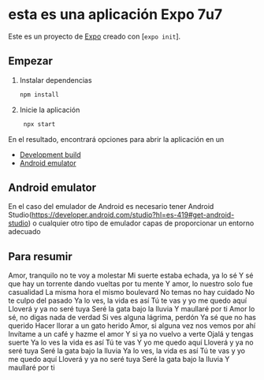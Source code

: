 # esta es una aplicación Expo 7u7

Este es un proyecto de [Expo](https://expo.dev) creado con [`expo init`].

## Empezar

1. Instalar dependencias

   ```bash
   npm install
   ```

2. Inicie la aplicación

   ```bash
    npx start
   ```

En el resultado, encontrará opciones para abrir la aplicación en un

- [Development build](https://docs.expo.dev/develop/development-builds/introduction/)
- [Android emulator](https://docs.expo.dev/workflow/android-studio-emulator/)

## Android emulator

En el caso del emulador de Android es necesario tener Android Studio(https://developer.android.com/studio?hl=es-419#get-android-studio) o cualquier otro tipo de emulador capas de proporcionar un entorno adecuado

## Para resumir

Amor, tranquilo no te voy a molestar
Mi suerte estaba echada, ya lo sé
Y sé que hay un torrente dando vueltas por tu mente
Y amor, lo nuestro solo fue casualidad
La misma hora el mismo boulevard
No temas no hay cuidado
No te culpo del pasado
Ya lo ves, la vida es así
Tú te vas y yo me quedo aquí
Lloverá y ya no seré tuya
Seré la gata bajo la lluvia
Y maullaré por ti
Amor lo sé, no digas nada de verdad
Si ves alguna lágrima, perdón
Ya sé que no has querido
Hacer llorar a un gato herido
Amor, si alguna vez nos vemos por ahí
Invítame a un café y hazme el amor
Y si ya no vuelvo a verte
Ojalá y tengas suerte
Ya lo ves la vida es así
Tú te vas
Y yo me quedo aquí
Lloverá y ya no seré tuya
Seré la gata bajo la lluvia
Ya lo ves, la vida es así
Tú te vas y yo me quedo aquí
Lloverá y ya no seré tuya
Seré la gata bajo la lluvia
Y maullaré por ti

